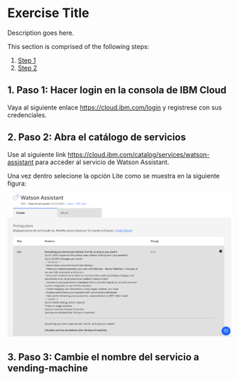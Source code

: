# Exercise Title

Description goes here.

This section is comprised of the following steps:

1. [Step 1](#1-step-1)
1. [Step 2](#2-step-2)

## 1. Paso 1: Hacer login en la consola de IBM Cloud

Vaya al siguiente enlace https://cloud.ibm.com/login y registrese con sus credenciales.

## 2. Paso 2: Abra el catálogo de servicios

Use al siguiente link https://cloud.ibm.com/catalog/services/watson-assistant para acceder al servicio de Watson Assistant.

Una vez dentro selecione la opción Lite como se muestra en la siguiente figura:

![Watson](../images/WatsonAssistant.png)

## 3. Paso 3: Cambie el nombre del servicio a vending-machine
